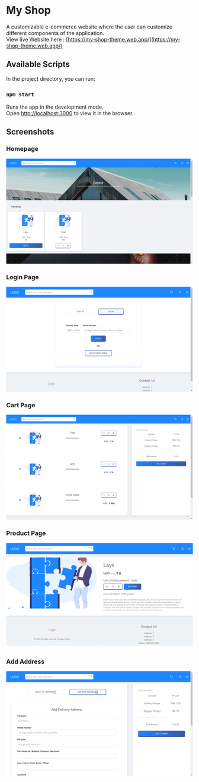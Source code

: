 # My Shop
A customizable e-commerce website where the user can customize different components of the application.<br/>
View live Website here : [https://my-shop-theme.web.app/](https://my-shop-theme.web.app/)


## Available Scripts

In the project directory, you can run:

### `npm start`

Runs the app in the development mode.<br />
Open [http://localhost:3000](http://localhost:3000) to view it in the browser.

## Screenshots

### Homepage
![Homepage](https://github.com/srinibasbiswal/My-Shop/blob/master/Screenshots/Homepage.png?raw=true)

### Login Page
![Login](https://github.com/srinibasbiswal/My-Shop/blob/master/Screenshots/Login.png?raw=true)

### Cart Page
![Cart Page](https://github.com/srinibasbiswal/My-Shop/blob/master/Screenshots/Cart.png?raw=true)

### Product Page
![Product Page](https://github.com/srinibasbiswal/My-Shop/blob/master/Screenshots/Product_Page.png?raw=true)

### Add Address
![Add Address](https://github.com/srinibasbiswal/My-Shop/blob/master/Screenshots/Add_Address.png?raw=true)

